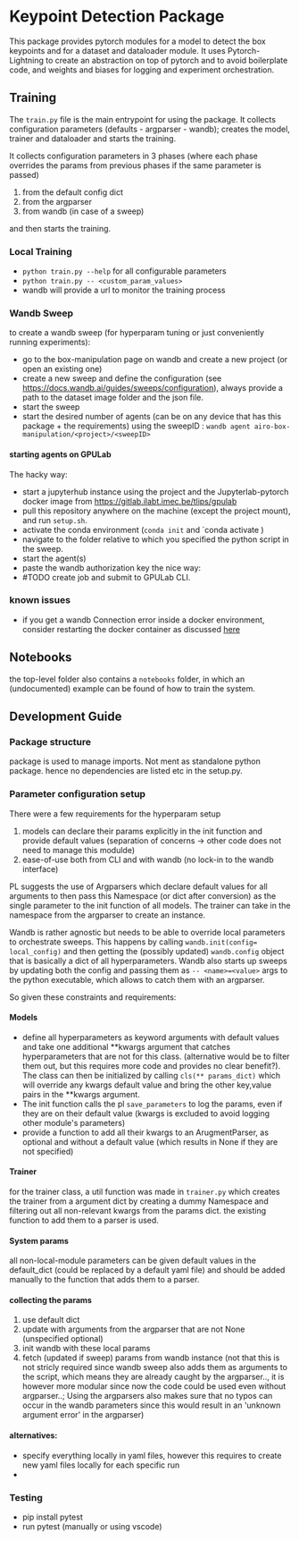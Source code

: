 # Keypoint Detection Package
This package provides pytorch modules for a model to detect the box keypoints and for a dataset and dataloader module. It uses Pytorch-Lightning to create an abstraction on top of pytorch and to avoid boilerplate code, and weights and biases for logging and experiment orchestration.

## Training

The `train.py` file is the main entrypoint for using the package. It collects configuration parameters (defaults - argparser - wandb); creates the model, trainer and dataloader and starts the training.

It collects configuration parameters in 3 phases (where each phase overrides the params from previous phases if the same parameter is passed)
1. from the default config dict
2. from the argparser
3. from wandb (in case of a sweep)

and then starts the training.

### Local Training
- `python train.py --help` for all configurable parameters
- `python train.py -- <custom_param_values> `
- wandb will provide a url to monitor the training process

### Wandb Sweep
to create a wandb sweep (for hyperparam tuning or just conveniently running experiments):

- go to the box-manipulation page on wandb and create a new project (or open an existing one)
- create a new sweep and define the configuration (see https://docs.wandb.ai/guides/sweeps/configuration), always provide a path to the dataset image folder and the json file.
- start the sweep
- start the desired number of agents (can be on any device that has this package + the requirements) using the sweepID : `wandb agent airo-box-manipulation/<project>/<sweepID>`

#### starting agents on GPULab
The hacky way:
- start a jupyterhub instance using the project and the Jupyterlab-pytorch docker image from https://gitlab.ilabt.imec.be/tlips/gpulab
- pull this repository anywhere on the machine (except the project mount), and run `setup.sh`.
- activate the conda environment (`conda init` and `conda activate <env>)
- navigate to the folder relative to which you specified the python script in the sweep.
- start the agent(s)
- paste the wandb authorization key
the nice way:
- #TODO create job and submit to GPULab CLI.

### known issues
- if you get a wandb Connection error inside a docker environment, consider restarting the docker container as discussed [here](https://stackoverflow.com/questions/44761246/temporary-failure-in-name-resolution-errno-3-with-docker)
## Notebooks
the top-level folder also contains a `notebooks` folder, in which an (undocumented) example can be found of how to train the system.

## Development Guide
### Package structure
package is used to manage imports. Not ment as standalone python package.
hence no dependencies are listed etc in the setup.py.

### Parameter configuration  setup

There were a few requirements for the hyperparam setup
1. models can declare their params explicitly in the init function and provide default values (separation of concerns -> other code does not need to manage this modulde)
2. ease-of-use both from CLI and with wandb (no lock-in to the wandb interface)

PL suggests the use of Argparsers which declare default values for all arguments to then pass this Namespace (or dict after conversion) as the single parameter to the init function of all models. The trainer can take in the namespace from the argparser to create an instance.

Wandb is rather agnostic but needs to be able to override local parameters to orchestrate sweeps. This happens by calling `wandb.init(config= local_config)` and then getting the (possibly updated) `wandb.config` object that is basically a dict of all hyperparameters.
Wandb also starts up sweeps by updating both the config and passing them as `-- <name>=<value>` args to the python executable, which allows to catch them with an argparser.

So given these constraints and requirements:

#### Models
- define all hyperparameters as keyword arguments with default values and take one additional **kwargs argument that catches hyperparameters that are not for this class. (alternative would be to filter them out, but this requires more code and provides no clear benefit?). The class can then be initialized by calling `cls(** params_dict)` which will override any kwargs default value and bring the other key,value pairs in the **kwargs argument.
- The init function calls the pl `save_parameters` to log the params, even if they are on their default value (kwargs is excluded to avoid logging other module's parameters)
- provide a function to add all their kwargs to an ArugmentParser, as optional and without a default value (which results in None if they are not specified)

#### Trainer
for the trainer class, a util function was made in `trainer.py` which creates the trainer from a argument dict by creating a dummy Namespace and filtering out all non-relevant kwargs from the params dict. the existing function to add them to a parser is used.

#### System params
all non-local-module parameters can be given default values in the default_dict (could be replaced by a default yaml file) and should be added manually to the function that adds them to a parser.

#### collecting the params
1. use default dict
2. update with arguments from the argparser that are not None (unspecified optional)
3. init wandb with these local params
4. fetch (updated if sweep) params from wandb instance (not that this is not stricly required since wandb sweep also adds them as arguments to the script, which means they are already caught by the argparser.., it is however more modular since now the code could be used even without argparser..; Using the argparsers also makes sure that no typos can occur in the wandb parameters since this would result in an 'unknown argument error' in the argparser)

#### alternatives:
- specify everything locally in yaml files, however this requires to create new yaml files locally for each specific run
-
### Testing
- pip install pytest
- run pytest (manually or using vscode)
